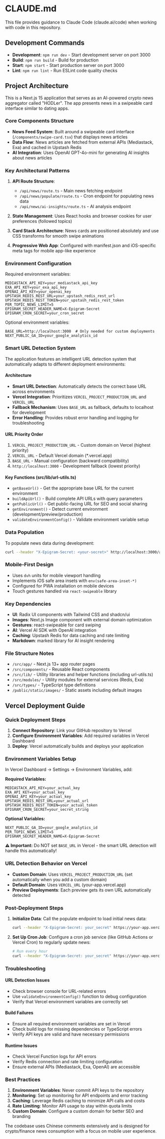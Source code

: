 # CLAUDE.md

This file provides guidance to Claude Code (claude.ai/code) when working with code in this repository.

## Development Commands

- **Development**: `npm run dev` - Start development server on port 3000
- **Build**: `npm run build` - Build for production
- **Start**: `npm start` - Start production server on port 3000
- **Lint**: `npm run lint` - Run ESLint code quality checks

## Project Architecture

This is a Next.js 15 application that serves as an AI-powered crypto news aggregator called "HODLer". The app presents news in a swipeable card interface similar to dating apps.

### Core Components Structure

- **News Feed System**: Built around a swipeable card interface (`/components/swipe-card.tsx`) that displays news articles
- **Data Flow**: News articles are fetched from external APIs (Mediastack, Exa) and cached in Upstash Redis
- **AI Integration**: Uses OpenAI GPT-4o-mini for generating AI insights about news articles

### Key Architectural Patterns

1. **API Route Structure**: 
   - `/api/news/route.ts` - Main news fetching endpoint
   - `/api/news/populate/route.ts` - Cron endpoint for populating news data
   - `/api/news/ai-insights/route.ts` - AI analysis endpoint

2. **State Management**: Uses React hooks and browser cookies for user preferences (followed topics)

3. **Card Stack Architecture**: News cards are positioned absolutely and use CSS transforms for smooth swipe animations

4. **Progressive Web App**: Configured with manifest.json and iOS-specific meta tags for mobile app-like experience

### Environment Configuration

Required environment variables:
```
MEDIASTACK_API_KEY=your_mediastack_api_key
EXA_API_KEY=your_exa_api_key
OPENAI_API_KEY=your_openai_key
UPSTASH_REDIS_REST_URL=your_upstash_redis_rest_url
UPSTASH_REDIS_REST_TOKEN=your_upstash_redis_rest_token
PER_TOPIC_NEWS_LIMIT=5
EPIGRAM_SECRET_HEADER_NAME=X-Epigram-Secret
EPIGRAM_CRON_SECRET=your_cron_secret
```

Optional environment variables:
```
BASE_URL=http://localhost:3000  # Only needed for custom deployments
NEXT_PUBLIC_GA_ID=your_google_analytics_id
```

### Smart URL Detection System

The application features an intelligent URL detection system that automatically adapts to different deployment environments:

#### Architecture
- **Smart URL Detection**: Automatically detects the correct base URL across environments
- **Vercel Integration**: Prioritizes `VERCEL_PROJECT_PRODUCTION_URL` and `VERCEL_URL`
- **Fallback Mechanism**: Uses `BASE_URL` as fallback, defaults to localhost for development
- **Error Handling**: Provides robust error handling and logging for troubleshooting

#### URL Priority Order
1. `VERCEL_PROJECT_PRODUCTION_URL` - Custom domain on Vercel (highest priority)
2. `VERCEL_URL` - Default Vercel domain (*.vercel.app)
3. `BASE_URL` - Manual configuration (backward compatibility)
4. `http://localhost:3000` - Development fallback (lowest priority)

#### Key Functions (src/lib/url-utils.ts)
- `getBaseUrl()` - Get the appropriate base URL for the current environment
- `buildApiUrl()` - Build complete API URLs with query parameters
- `getPublicUrl()` - Get public-facing URL for SEO and social sharing
- `getEnvironment()` - Detect current environment (development/preview/production)
- `validateEnvironmentConfig()` - Validate environment variable setup

### Data Population

To populate news data during development:
```bash
curl --header "X-Epigram-Secret: <your-secret>" http://localhost:3000/api/news/populate
```

### Mobile-First Design

- Uses `dvh` units for mobile viewport handling
- Implements iOS safe area insets with `env(safe-area-inset-*)`
- Configured for PWA installation on mobile devices
- Touch gestures handled via `react-swipeable` library

### Key Dependencies

- **UI**: Radix UI components with Tailwind CSS and shadcn/ui
- **Images**: Next.js Image component with external domain optimization
- **Gestures**: react-swipeable for card swiping
- **AI**: Vercel AI SDK with OpenAI integration
- **Caching**: Upstash Redis for data caching and rate limiting
- **Markdown**: marked library for AI insight rendering

### File Structure Notes

- `/src/app/` - Next.js 13+ app router pages
- `/src/components/` - Reusable React components
- `/src/lib/` - Utility libraries and helper functions (including url-utils.ts)
- `/src/modules/` - Utility modules for external services (Redis, Exa)
- `/src/types/` - TypeScript type definitions
- `/public/static/images/` - Static assets including default images

## Vercel Deployment Guide

### Quick Deployment Steps

1. **Connect Repository**: Link your GitHub repository to Vercel
2. **Configure Environment Variables**: Add required variables in Vercel Dashboard
3. **Deploy**: Vercel automatically builds and deploys your application

### Environment Variables Setup

In Vercel Dashboard → Settings → Environment Variables, add:

**Required Variables:**
```
MEDIASTACK_API_KEY=your_actual_key
EXA_API_KEY=your_actual_key
OPENAI_API_KEY=your_actual_key
UPSTASH_REDIS_REST_URL=your_actual_url
UPSTASH_REDIS_REST_TOKEN=your_actual_token
EPIGRAM_CRON_SECRET=your_secret_string
```

**Optional Variables:**
```
NEXT_PUBLIC_GA_ID=your_google_analytics_id
PER_TOPIC_NEWS_LIMIT=5
EPIGRAM_SECRET_HEADER_NAME=X-Epigram-Secret
```

**⚠️ Important:** Do NOT set `BASE_URL` in Vercel - the smart URL detection will handle this automatically!

### URL Detection Behavior on Vercel

- **Custom Domain**: Uses `VERCEL_PROJECT_PRODUCTION_URL` (set automatically when you add a custom domain)
- **Default Domain**: Uses `VERCEL_URL` (your-app.vercel.app)
- **Preview Deployments**: Each preview gets its own URL automatically detected

### Post-Deployment Steps

1. **Initialize Data**: Call the populate endpoint to load initial news data:
   ```bash
   curl --header "X-Epigram-Secret: your_secret" https://your-app.vercel.app/api/news/populate
   ```

2. **Set Up Cron Job**: Configure a cron job service (like GitHub Actions or Vercel Cron) to regularly update news:
   ```bash
   # Run every hour
   curl --header "X-Epigram-Secret: your_secret" https://your-app.vercel.app/api/news/populate
   ```

### Troubleshooting

#### URL Detection Issues
- Check browser console for URL-related errors
- Use `validateEnvironmentConfig()` function to debug configuration
- Verify that Vercel environment variables are correctly set

#### Build Failures
- Ensure all required environment variables are set in Vercel
- Check build logs for missing dependencies or TypeScript errors
- Verify API keys are valid and have necessary permissions

#### Runtime Issues
- Check Vercel Function logs for API errors
- Verify Redis connection and rate limiting configuration
- Ensure external APIs (Mediastack, Exa, OpenAI) are accessible

### Best Practices

1. **Environment Variables**: Never commit API keys to the repository
2. **Monitoring**: Set up monitoring for API endpoints and error tracking
3. **Caching**: Leverage Redis caching to minimize API calls and costs
4. **Rate Limiting**: Monitor API usage to stay within quota limits
5. **Custom Domain**: Configure a custom domain for better SEO and branding

The codebase uses Chinese comments extensively and is designed for crypto/finance news consumption with a focus on mobile user experience.